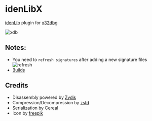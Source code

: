 # idenLibX
[idenLib](https://github.com/secrary/idenLib) plugin for [x32dbg](https://github.com/x64dbg/x64dbg)

![xdb](https://user-images.githubusercontent.com/16405698/52436683-cec30500-2b0c-11e9-92b9-ca2db6e6fb00.gif)

## Notes:
- You need to `refresh signatures` after adding a new signature files
![refresh](https://user-images.githubusercontent.com/16405698/53194196-b376f000-360a-11e9-910c-c90cd66791e0.png)
- [Builds](https://github.com/secrary/idenLib/releases)

## Credits
- Disassembly powered by [Zydis](https://zydis.re)
- Compression/Decompression by [zstd](https://github.com/facebook/zstd)
- Serialization by [Cereal](https://github.com/USCiLab/cereal)
- Icon by [freepik](https://www.flaticon.com/authors/freepik)

